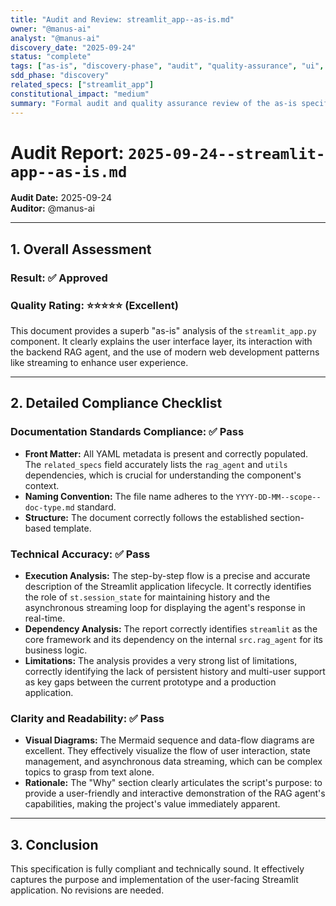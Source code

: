 ```yaml
---
title: "Audit and Review: streamlit_app--as-is.md"
owner: "@manus-ai"
analyst: "@manus-ai"
discovery_date: "2025-09-24"
status: "complete"
tags: ["as-is", "discovery-phase", "audit", "quality-assurance", "ui", "streamlit"]
sdd_phase: "discovery"
related_specs: ["streamlit_app"]
constitutional_impact: "medium"
summary: "Formal audit and quality assurance review of the as-is specification for streamlit_app.py, confirming its compliance, technical accuracy, and clear depiction of the user interface layer."
---
```


# Audit Report: `2025-09-24--streamlit-app--as-is.md`

**Audit Date:** 2025-09-24  
**Auditor:** @manus-ai  

---

## 1. Overall Assessment

### **Result: ✅ Approved**
### **Quality Rating: ⭐⭐⭐⭐⭐ (Excellent)**

This document provides a superb "as-is" analysis of the `streamlit_app.py` component. It clearly explains the user interface layer, its interaction with the backend RAG agent, and the use of modern web development patterns like streaming to enhance user experience.

---

## 2. Detailed Compliance Checklist

### **Documentation Standards Compliance: ✅ Pass**
- **Front Matter:** All YAML metadata is present and correctly populated. The `related_specs` field accurately lists the `rag_agent` and `utils` dependencies, which is crucial for understanding the component's context.
- **Naming Convention:** The file name adheres to the `YYYY-DD-MM--scope--doc-type.md` standard.
- **Structure:** The document correctly follows the established section-based template.

### **Technical Accuracy: ✅ Pass**
- **Execution Analysis:** The step-by-step flow is a precise and accurate description of the Streamlit application lifecycle. It correctly identifies the role of `st.session_state` for maintaining history and the asynchronous streaming loop for displaying the agent's response in real-time.
- **Dependency Analysis:** The report correctly identifies `streamlit` as the core framework and its dependency on the internal `src.rag_agent` for its business logic.
- **Limitations:** The analysis provides a very strong list of limitations, correctly identifying the lack of persistent history and multi-user support as key gaps between the current prototype and a production application.

### **Clarity and Readability: ✅ Pass**
- **Visual Diagrams:** The Mermaid sequence and data-flow diagrams are excellent. They effectively visualize the flow of user interaction, state management, and asynchronous data streaming, which can be complex topics to grasp from text alone.
- **Rationale:** The "Why" section clearly articulates the script's purpose: to provide a user-friendly and interactive demonstration of the RAG agent's capabilities, making the project's value immediately apparent.

---

## 3. Conclusion

This specification is fully compliant and technically sound. It effectively captures the purpose and implementation of the user-facing Streamlit application. No revisions are needed.
